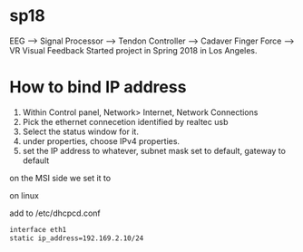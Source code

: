 # sp18
EEG --> Signal Processor --> Tendon Controller --> Cadaver Finger Force --> VR Visual Feedback
Started project in Spring 2018 in Los Angeles.

# How to bind IP address
1. Within Control panel, Network> Internet, Network Connections
2. Pick the ethernet connecetion identified by realtec usb
3. Select the status window for it.
4. under properties, choose IPv4 properties.
5. set the IP address to whatever, subnet mask set to default, gateway to default

on the MSI side we set it to 

on linux

add to /etc/dhcpcd.conf
```bash
interface eth1
static ip_address=192.169.2.10/24
```

